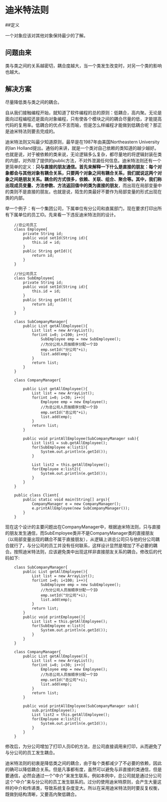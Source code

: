 # 迪米特法则

##定义

一个对象应该对其他对象保持最少的了解。

## 问题由来

类与类之间的关系越密切，耦合度越大，当一个类发生改变时，对另一个类的影响也越大。

## 解决方案

尽量降低类与类之间的耦合。

自从我们接触编程开始，就知道了软件编程的总的原则：低耦合，高内聚。无论是面向过程编程还是面向对象编程，只有使各个模块之间的耦合尽量的低，才能提高代码的复用率。低耦合的优点不言而喻，但是怎么样编程才能做到低耦合呢？那正是迪米特法则要去完成的。

迪米特法则又叫最少知道原则，最早是在1987年由美国Northeastern University的Ian Holland提出。通俗的来讲，就是一个类对自己依赖的类知道的越少越好。也就是说，对于被依赖的类来说，无论逻辑多么复杂，都尽量地的将逻辑封装在类的内部，对外除了提供的public方法，不对外泄漏任何信息。迪米特法则还有一个更简单的定义：**只与直接的朋友通信。**首先来解释一下什么是直接的朋友：每个对象都会与其他对象有耦合关系，只要两个对象之间有耦合关系，我们就说这两个对象之间是朋友关系。耦合的方式很多，依赖、关联、组合、聚合等。其中，我们称出现成员变量、方法参数、方法返回值中的类为**直接的朋友**，而出现在局部变量中的类则不是直接的朋友。也就是说，陌生的类最好不要作为局部变量的形式出现在类的内部。

举一个例子：有一个集团公司，下属单位有分公司和直属部门，现在要求打印出所有下属单位的员工ID。先来看一下违反迪米特法则的设计。

```
    //总公司员工
    class Employee{
    	private String id;
    	public void setId(String id){
    		this.id = id;
    	}
    	public String getId(){
    		return id;
    	}
    }

    //分公司员工
    class SubEmployee{
    	private String id;
    	public void setId(String id){
    		this.id = id;
    	}
    	public String getId(){
    		return id;
    	}
    }

    class SubCompanyManager{
    	public List getAllEmployee(){
    		List list = new ArrayList();
    		for(int i=0; i<100; i++){
    			SubEmployee emp = new SubEmployee();
    			//为分公司人员按顺序分配一个ID
    			emp.setId("分公司"+i);
    			list.add(emp);
    		}
    		return list;
    	}
    }

    class CompanyManager{

    	public List getAllEmployee(){
    		List list = new ArrayList();
    		for(int i=0; i<30; i++){
    			Employee emp = new Employee();
    			//为总公司人员按顺序分配一个ID
    			emp.setId("总公司"+i);
    			list.add(emp);
    		}
    		return list;
    	}

    	public void printAllEmployee(SubCompanyManager sub){
    		List list1 = sub.getAllEmployee();
    		for(SubEmployee e:list1){
    			System.out.println(e.getId());
    		}

    		List list2 = this.getAllEmployee();
    		for(Employee e:list2){
    			System.out.println(e.getId());
    		}
    	}
    }

    public class Client{
    	public static void main(String[] args){
    		CompanyManager e = new CompanyManager();
    		e.printAllEmployee(new SubCompanyManager());
    	}
    }
```

现在这个设计的主要问题出在CompanyManager中，根据迪米特法则，只与直接的朋友发生通信，而SubEmployee类并不是CompanyManager类的直接朋友（以局部变量出现的耦合不属于直接朋友），从逻辑上讲总公司只与他的分公司耦合就行了，与分公司的员工并没有任何联系，这样设计显然是增加了不必要的耦合。按照迪米特法则，应该避免类中出现这样非直接朋友关系的耦合。修改后的代码如下:

```
    class SubCompanyManager{
    	public List getAllEmployee(){
    		List list = new ArrayList();
    		for(int i=0; i<100; i++){
    			SubEmployee emp = new SubEmployee();
    			//为分公司人员按顺序分配一个ID
    			emp.setId("分公司"+i);
    			list.add(emp);
    		}
    		return list;
    	}
    	public void printEmployee(){
    		List list = this.getAllEmployee();
    		for(SubEmployee e:list){
    			System.out.println(e.getId());
    		}
    	}
    }

    class CompanyManager{
    	public List getAllEmployee(){
    		List list = new ArrayList();
    		for(int i=0; i<30; i++){
    			Employee emp = new Employee();
    			//为总公司人员按顺序分配一个ID
    			emp.setId("总公司"+i);
    			list.add(emp);
    		}
    		return list;
    	}

    	public void printAllEmployee(SubCompanyManager sub){
    		sub.printEmployee();
    		List list2 = this.getAllEmployee();
    		for(Employee e:list2){
    			System.out.println(e.getId());
    		}
    	}
    }
```

修改后，为分公司增加了打印人员ID的方法，总公司直接调用来打印，从而避免了与分公司的员工发生耦合。

迪米特法则的初衷是降低类之间的耦合，由于每个类都减少了不必要的依赖，因此的确可以降低耦合关系。但是凡事都有度，虽然可以避免与非直接的类通信，但是要通信，必然会通过一个"中介"来发生联系，例如本例中，总公司就是通过分公司这个"中介"来与分公司的员工发生联系的。过分的使用迪米特原则，会产生大量这样的中介和传递类，导致系统复杂度变大。所以在采用迪米特法则时要反复权衡，既做到结构清晰，又要高内聚低耦合。  
